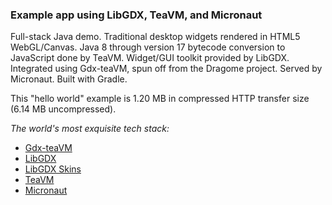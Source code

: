 ### Example app using LibGDX, TeaVM, and Micronaut

Full-stack Java demo. Traditional desktop widgets rendered in HTML5 WebGL/Canvas. Java 8 through
version 17 bytecode conversion to JavaScript done by TeaVM. Widget/GUI toolkit provided by LibGDX.
Integrated using Gdx-teaVM, spun off from the Dragome project. Served by Micronaut. Built with
Gradle.

This "hello world" example is 1.20 MB in compressed HTTP transfer size (6.14 MB uncompressed).

*The world's most exquisite tech stack:*

- [Gdx-teaVM](https://github.com/xpenatan/gdx-teavm)
- [LibGDX](https://github.com/libgdx/libgdx)
- [LibGDX Skins](https://github.com/czyzby/gdx-skins)
- [TeaVM](https://github.com/konsoletyper/teavm)
- [Micronaut](https://github.com/micronaut-projects/micronaut-core)
